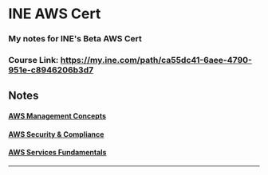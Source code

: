 # INE AWS Cert

### My notes for INE's Beta AWS Cert 

### Course Link: https://my.ine.com/path/ca55dc41-6aee-4790-951e-c8946206b3d7

## Notes

#### <a href="./aws-management-concepts.md">AWS Management Concepts</a>

#### <a href="./aws-security-compliance.md">AWS Security & Compliance</a>

#### <a href="./aws-services-fundamentals.md">AWS Services Fundamentals</a>


****
